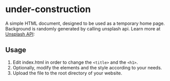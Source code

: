 # under-construction
A simple HTML document, designed to be used as a temporary home page.
Background is randomly generated by calling unsplash api. Learn more at [Unsplash API](https://source.unsplash.com): 

## Usage
1. Edit index.html in order to change the ```<title>``` and the ```<h1>```.
2. Optionally, modify the elements and the style according to your needs.
3. Upload the file to the root directory of your website.
  

